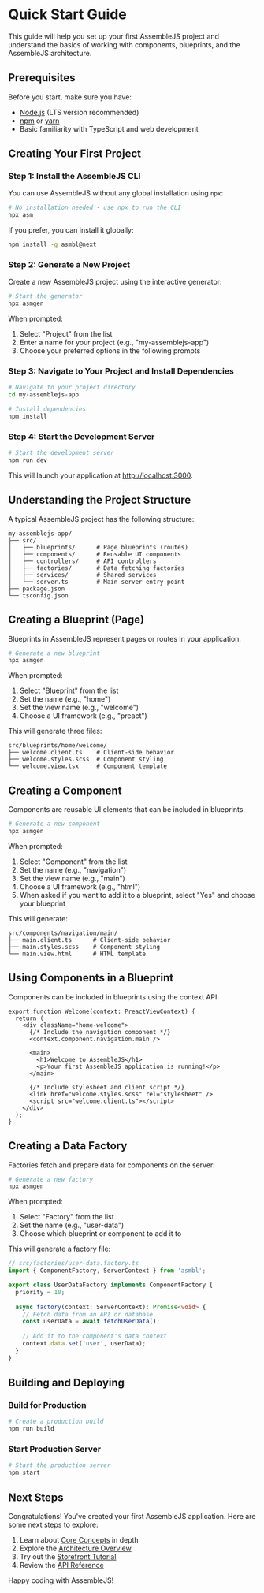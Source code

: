 # Quick Start Guide

This guide will help you set up your first AssembleJS project and understand the basics of working with components, blueprints, and the AssembleJS architecture.

## Prerequisites

Before you start, make sure you have:

- [Node.js](https://nodejs.org/) (LTS version recommended)
- [npm](https://www.npmjs.com/) or [yarn](https://yarnpkg.com/)
- Basic familiarity with TypeScript and web development

## Creating Your First Project

### Step 1: Install the AssembleJS CLI

You can use AssembleJS without any global installation using `npx`:

```bash
# No installation needed - use npx to run the CLI
npx asm
```

If you prefer, you can install it globally:

```bash
npm install -g asmbl@next
```

### Step 2: Generate a New Project

Create a new AssembleJS project using the interactive generator:

```bash
# Start the generator
npx asmgen
```

When prompted:
1. Select "Project" from the list
2. Enter a name for your project (e.g., "my-assemblejs-app")
3. Choose your preferred options in the following prompts

### Step 3: Navigate to Your Project and Install Dependencies

```bash
# Navigate to your project directory
cd my-assemblejs-app

# Install dependencies
npm install
```

### Step 4: Start the Development Server

```bash
# Start the development server
npm run dev
```

This will launch your application at [http://localhost:3000](http://localhost:3000).

## Understanding the Project Structure

A typical AssembleJS project has the following structure:

```
my-assemblejs-app/
├── src/
│   ├── blueprints/      # Page blueprints (routes)
│   ├── components/      # Reusable UI components
│   ├── controllers/     # API controllers
│   ├── factories/       # Data fetching factories
│   ├── services/        # Shared services
│   └── server.ts        # Main server entry point
├── package.json
└── tsconfig.json
```

## Creating a Blueprint (Page)

Blueprints in AssembleJS represent pages or routes in your application.

```bash
# Generate a new blueprint
npx asmgen
```

When prompted:
1. Select "Blueprint" from the list
2. Set the name (e.g., "home")
3. Set the view name (e.g., "welcome")
4. Choose a UI framework (e.g., "preact")

This will generate three files:

```
src/blueprints/home/welcome/
├── welcome.client.ts    # Client-side behavior
├── welcome.styles.scss  # Component styling
└── welcome.view.tsx     # Component template
```

## Creating a Component

Components are reusable UI elements that can be included in blueprints.

```bash
# Generate a new component
npx asmgen
```

When prompted:
1. Select "Component" from the list
2. Set the name (e.g., "navigation")
3. Set the view name (e.g., "main")
4. Choose a UI framework (e.g., "html")
5. When asked if you want to add it to a blueprint, select "Yes" and choose your blueprint

This will generate:

```
src/components/navigation/main/
├── main.client.ts      # Client-side behavior
├── main.styles.scss    # Component styling
└── main.view.html      # HTML template
```

## Using Components in a Blueprint

Components can be included in blueprints using the context API:

```tsx
export function Welcome(context: PreactViewContext) {
  return (
    <div className="home-welcome">
      {/* Include the navigation component */}
      <context.component.navigation.main />
      
      <main>
        <h1>Welcome to AssembleJS</h1>
        <p>Your first AssembleJS application is running!</p>
      </main>
      
      {/* Include stylesheet and client script */}
      <link href="welcome.styles.scss" rel="stylesheet" />
      <script src="welcome.client.ts"></script>
    </div>
  );
}
```

## Creating a Data Factory

Factories fetch and prepare data for components on the server:

```bash
# Generate a new factory
npx asmgen
```

When prompted:
1. Select "Factory" from the list
2. Set the name (e.g., "user-data")
3. Choose which blueprint or component to add it to

This will generate a factory file:

```typescript
// src/factories/user-data.factory.ts
import { ComponentFactory, ServerContext } from 'asmbl';

export class UserDataFactory implements ComponentFactory {
  priority = 10;
  
  async factory(context: ServerContext): Promise<void> {
    // Fetch data from an API or database
    const userData = await fetchUserData();
    
    // Add it to the component's data context
    context.data.set('user', userData);
  }
}
```

## Building and Deploying

### Build for Production

```bash
# Create a production build
npm run build
```

### Start Production Server

```bash
# Start the production server
npm start
```

## Next Steps

Congratulations! You've created your first AssembleJS application. Here are some next steps to explore:

1. Learn about [Core Concepts](core-concepts/blueprints.md) in depth
2. Explore the [Architecture Overview](architecture-overview.md)
3. Try out the [Storefront Tutorial](tutorials/storefront.md)
4. Review the [API Reference](api/global.md)

Happy coding with AssembleJS!